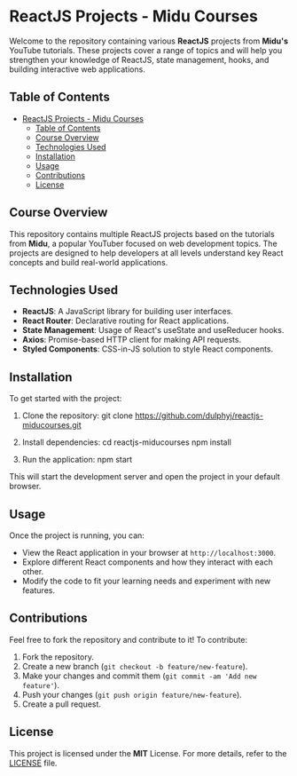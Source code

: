 # ReactJS Projects - Midu Courses

Welcome to the repository containing various **ReactJS** projects from **Midu's** YouTube tutorials. These projects cover a range of topics and will help you strengthen your knowledge of ReactJS, state management, hooks, and building interactive web applications. 

## Table of Contents
- [ReactJS Projects - Midu Courses](#reactjs-projects---midu-courses)
  - [Table of Contents](#table-of-contents)
  - [Course Overview](#course-overview)
  - [Technologies Used](#technologies-used)
  - [Installation](#installation)
  - [Usage](#usage)
  - [Contributions](#contributions)
  - [License](#license)

## Course Overview
This repository contains multiple ReactJS projects based on the tutorials from **Midu**, a popular YouTuber focused on web development topics. The projects are designed to help developers at all levels understand key React concepts and build real-world applications.

## Technologies Used
- **ReactJS**: A JavaScript library for building user interfaces.
- **React Router**: Declarative routing for React applications.
- **State Management**: Usage of React's useState and useReducer hooks.
- **Axios**: Promise-based HTTP client for making API requests.
- **Styled Components**: CSS-in-JS solution to style React components.

## Installation
To get started with the project:

1. Clone the repository:
   git clone https://github.com/dulphyj/reactjs-miducourses.git

2. Install dependencies:
   cd reactjs-miducourses
   npm install

3. Run the application:
   npm start

This will start the development server and open the project in your default browser.

## Usage
Once the project is running, you can:
- View the React application in your browser at `http://localhost:3000`.
- Explore different React components and how they interact with each other.
- Modify the code to fit your learning needs and experiment with new features.

## Contributions
Feel free to fork the repository and contribute to it! To contribute:
1. Fork the repository.
2. Create a new branch (`git checkout -b feature/new-feature`).
3. Make your changes and commit them (`git commit -am 'Add new feature'`).
4. Push your changes (`git push origin feature/new-feature`).
5. Create a pull request.

## License
This project is licensed under the **MIT** License. For more details, refer to the [LICENSE](LICENSE) file.
